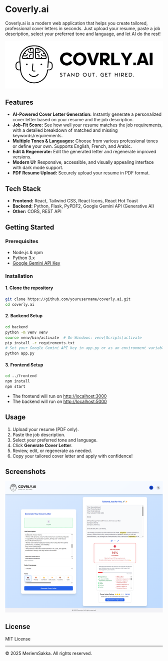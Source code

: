 # Coverly.ai

Coverly.ai is a modern web application that helps you create tailored, professional cover letters in seconds. Just upload your resume, paste a job description, select your preferred tone and language, and let AI do the rest!

![Logo](frontend/public/logo.png)

## Features

- **AI-Powered Cover Letter Generation:** Instantly generate a personalized cover letter based on your resume and the job description.
- **Job-Fit Score:** See how well your resume matches the job requirements, with a detailed breakdown of matched and missing keywords/requirements.
- **Multiple Tones & Languages:** Choose from various professional tones or define your own. Supports English, French, and Arabic.
- **Edit & Regenerate:** Edit the generated letter and regenerate improved versions.
- **Modern UI:** Responsive, accessible, and visually appealing interface with dark mode support.
- **PDF Resume Upload:** Securely upload your resume in PDF format.

## Tech Stack

- **Frontend:** React, Tailwind CSS, React Icons, React Hot Toast
- **Backend:** Python, Flask, PyPDF2, Google Gemini API (Generative AI)
- **Other:** CORS, REST API

## Getting Started

### Prerequisites

- Node.js & npm
- Python 3.x
- [Google Gemini API Key](https://ai.google.dev/)

### Installation

#### 1. Clone the repository

```bash
git clone https://github.com/yourusername/coverly.ai.git
cd coverly.ai
```

#### 2. Backend Setup

```bash
cd backend
python -m venv venv
source venv/bin/activate  # On Windows: venv\Scripts\activate
pip install -r requirements.txt
# Set your Google Gemini API key in app.py or as an environment variable
python app.py
```

#### 3. Frontend Setup

```bash
cd ../frontend
npm install
npm start
```

- The frontend will run on [http://localhost:3000](http://localhost:3000)
- The backend will run on [http://localhost:5000](http://localhost:5000)

## Usage

1. Upload your resume (PDF only).
2. Paste the job description.
3. Select your preferred tone and language.
4. Click **Generate Cover Letter**.
5. Review, edit, or regenerate as needed.
6. Copy your tailored cover letter and apply with confidence!

## Screenshots

![App Screenshot](frontend/public/screenshot.png)


## License

MIT License

---

© 2025 MeriemSakka. All rights reserved.